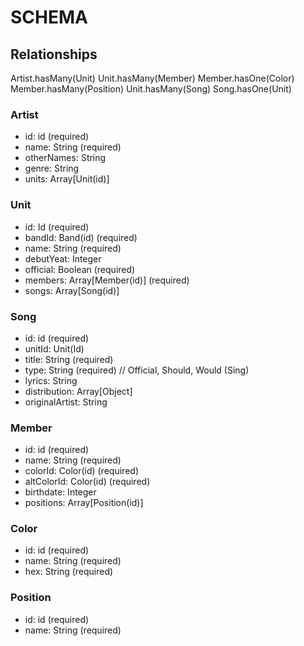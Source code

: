 # SCHEMA

## Relationships
Artist.hasMany(Unit)
Unit.hasMany(Member)
Member.hasOne(Color)
Member.hasMany(Position)
Unit.hasMany(Song)
Song.hasOne(Unit)

### Artist
  * id: id (required)
  * name: String (required)
  * otherNames: String
  * genre: String
  * units: Array[Unit(id)]

### Unit
  * id: Id (required)
  * bandId: Band(id) (required)
  * name: String (required)
  * debutYeat: Integer
  * official: Boolean (required)
  * members: Array[Member(id)] (required)
  * songs: Array[Song(id)]

### Song
  * id: id (required)
  * unitId: Unit(Id)
  * title: String (required)
  * type: String (required) // Official, Should, Would (Sing)
  * lyrics: String
  * distribution: Array[Object]
  * originalArtist: String

### Member
  * id: id (required)
  * name: String (required)
  * colorId: Color(id) (required)
  * altColorId: Color(id) (required)
  * birthdate: Integer
  * positions: Array[Position(id)]

### Color
  * id: id (required)
  * name: String (required)
  * hex: String (required)

### Position
  * id: id (required)
  * name: String (required)
